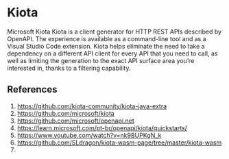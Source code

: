 # Kiota

Microsoft Kiota
Kiota is a client generator for HTTP REST APIs described by OpenAPI. The experience is available as a command-line tool and as a Visual Studio Code extension. Kiota helps eliminate the need to take a dependency on a different API client for every API that you need to call, as well as limiting the generation to the exact API surface area you’re interested in, thanks to a filtering capability.

## References
1. https://github.com/kiota-community/kiota-java-extra
2. https://github.com/microsoft/kiota
3. https://github.com/microsoft/openapi.net
4. https://learn.microsoft.com/pt-br/openapi/kiota/quickstarts/
5. https://www.youtube.com/watch?v=nk9BUPKgN_k
6. https://github.com/SLdragon/kiota-wasm-page/tree/master/kiota-wasm
7. 